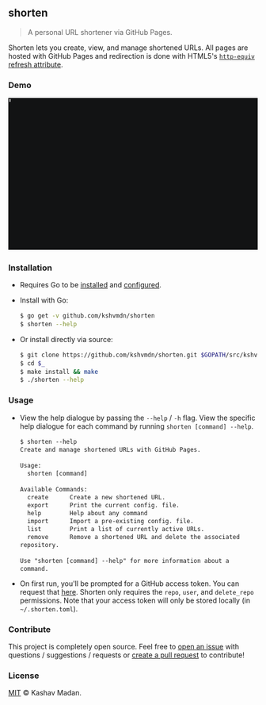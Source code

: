 ## shorten

> A personal URL shortener via GitHub Pages.

Shorten lets you create, view, and manage shortened URLs. All pages are hosted with GitHub Pages and redirection is done with HTML5's [`http-equiv` refresh attribute](https://developer.mozilla.org/en/docs/Web/HTML/Element/meta#attr-http-equiv).

### Demo

![](./.github/shorten.gif)

### Installation

  - Requires Go to be [installed](https://golang.org/doc/install) and [configured](https://golang.org/doc/install#testing).

  - Install with Go:

    ```sh
    $ go get -v github.com/kshvmdn/shorten
    $ shorten --help
    ```

  - Or install directly via source:

    ```sh
    $ git clone https://github.com/kshvmdn/shorten.git $GOPATH/src/kshvmdn/shorten
    $ cd $_
    $ make install && make
    $ ./shorten --help
    ```

### Usage

  - View the help dialogue by passing the `--help` / `-h` flag. View the specific help dialogue for each command by running `shorten [command] --help`.

    ```
    $ shorten --help
    Create and manage shortened URLs with GitHub Pages.

    Usage:
      shorten [command]

    Available Commands:
      create      Create a new shortened URL.
      export      Print the current config. file.
      help        Help about any command
      import      Import a pre-existing config. file.
      list        Print a list of currently active URLs.
      remove      Remove a shortened URL and delete the associated repository.

    Use "shorten [command] --help" for more information about a command.
    ```

  - On first run, you'll be prompted for a GitHub access token. You can request that [here](https://github.com/settings/tokens). Shorten only requires the `repo`, `user`, and `delete_repo` permissions. Note that your access token will only be stored locally (in `~/.shorten.toml`).

### Contribute

This project is completely open source. Feel free to [open an issue](https://github.com/kshvmdn/shorten/issues) with questions / suggestions / requests or [create a pull request](https://github.com/kshvmdn/shorten/pulls) to contribute!

### License

[MIT](./LICENSE) © Kashav Madan.
